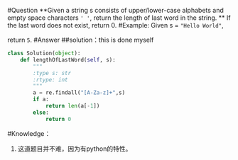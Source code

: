 #Question
**Given a string s consists of upper/lower-case alphabets and empty space characters `' '`, return the length of last word in the string.
**
If the last word does not exist, return 0.
#Example:
Given s = `"Hello World"`,

return `5`. 
#Answer
##solution：this is done myself
```python
class Solution(object):
    def lengthOfLastWord(self, s):
        """
        :type s: str
        :rtype: int
        """
        a = re.findall("[A-Za-z]+",s)
        if a:
            return len(a[-1])
        else:
            return 0
```
#Knowledge：
1. 这道题目并不难，因为有python的特性。